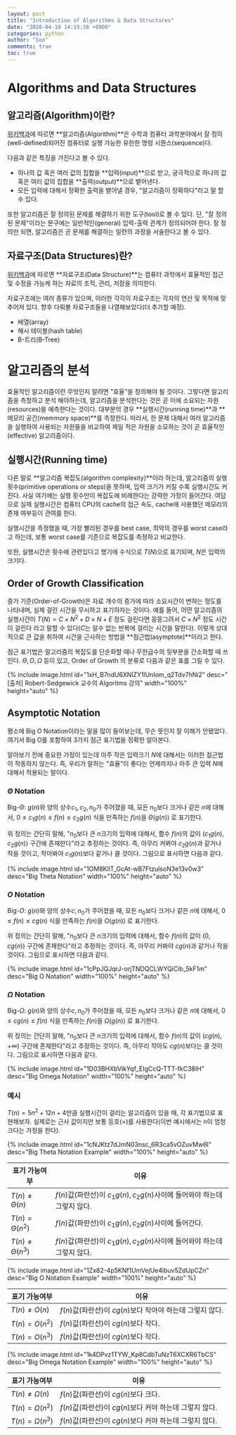 ```yaml
---
layout: post
title: "Introduction of Algorithms & Data Structures"
date: "2020-04-19 14:19:38 +0900"
categories: python
author: "Soo"
comments: true
toc: true
---
```


# Algorithms and Data Structures

## 알고리즘(Algorithm)이란?

[위키백과](https://en.wikipedia.org/wiki/Algorithm)에 따르면 **알고리즘(Algorithm)**은 수학과 컴퓨터 과학분야에서 잘 정의(well-defined)되어진 컴퓨터로 실행 가능한 유한한 명령 시퀀스(sequence)다.

다음과 같은 특징을 가진다고 볼 수 있다.

* 하나의 값 혹은 여러 값의 집합을 **입력(input)**으로 받고, 궁극적으로 하나의 값 혹은 여러 값의 집합을 **출력(output)**으로 뱉어낸다.
* 모든 입력에 대해서 정확한 출력을 뱉어낼 경우, "알고리즘이 정확하다"라고 말 할 수 있다.

또한 알고리즘은 잘 정의된 문제를 해결하기 위한 도구(tool)로 볼 수 있다. 단, "잘 정의된 문제"이라는 문구에는 일반적인(general) 입력-출력 관계가 정의되어야 한다. 잘 정의만 되면, 알고리즘은 곧 문제를 해결하는 일련의 과정을 서술한다고 볼 수 있다.

## 자료구조(Data Structures)란?

[위키백과](https://en.wikipedia.org/wiki/Data_structure)에 따르면 **자료구조(Data Structure)**는 컴퓨터 과학에서 효율적인 접근 및 수정을 가능케 하는 자료의 조직, 관리, 저장을 의미한다.

자료구조에는 여러 종류가 있으며, 이러한 각각의 자료구조는 각자의 연산 및 목적에 맞추어져 있다. 향후 다뤄볼 자료구조들을 나열해보았다(더 추가할 예정).

* 배열(array)
* 해시 테이블(hash table)
* B-트리(B-Tree)

# 알고리즘의 분석

효율적인 알고리즘이란 무엇인지 알려면 "효율"을 정의해야 될 것이다. 그렇다면 알고리즘을 측정하고 분석 해야하는데, 알고리즘을 분석한다는 것은 곧 이에 소요되는 자원(resources)을 예측한다는 것이다. 대부분의 경우 **실행시간(running time)**과 **메모리 공간(memmory space)**를 측정한다. 따라서, 한 문제 대해서 여러 알고리즘을 실행하여 사용되는 자원들을 비교하여 제일 적은 자원을 소모하는 것이 곧 효율적인(effective) 알고리즘이다.

## 실행시간(Running time)

다른 말로 **알고리즘 복잡도(algorithm complexity)**이라 하는데, 알고리즘의 실행 횟수(primitive operations or steps)을 뜻하며, 입력 크기가 커질 수록 실행시간도 커진다. 사실 여기에는 실행 횟수만이 복잡도에 비례한다는 강력한 가정이 들어간다. 여담으로 실제 실행시간은 컴퓨터 CPU의 cache의 접근 속도, cache에 사용했던 메모리의 존재 여부등이 관여를 한다. 

실행시간을 측정했을 때, 가장 빨리된 경우를 best case, 최악의 경우를 worst case라고 하는데, 보통 worst case를 기준으로 복잡도를 측정하고 비교한다.

또한, 실행시간은 횟수에 관련있다고 했기에 수식으로 $T(N)$으로 표기되며, $N$은 입력의 크기다.

## Order of Growth Classification

증가 기준(Order-of-Growth)은 자료 개수의 증가에 따라 소요시간이 변하는 정도를 나타내며, 실제 걸린 시간을 무시하고 표기하자는 것이다. 예를 들어, 어떤 알고리즘의 실행시간이 $T(N) = C\times N^2 + D\times N + E$ 정도 걸린다면 뭉뚱그려서 $C\times N^2$ 정도 시간이 걸린다 라고 말할 수 있다($C$는 알수 없는 반복에 걸리는 시간을 말한다). 이렇게 상대적으로 큰 값을 취하여 시간을 근사하는 방법을 **점근법(asymptote)**이라고 한다.

점근 표기법은 알고리즘의 복잡도를 단순화할 때나 무한급수의 뒷부분을 간소화할 때 쓰인다. $\Theta, O, \Omega$ 등이 있고, Order of Growth 의 분류로 다음과 같은 표를 그릴 수 있다.

{% include image.html id="1xH_B7ndU6XNlZY1lUnIom_q2Tdv7hNi2" desc="[출처] Robert-Sedgewick 교수의 Algoritms 강의" width="100%" height="auto" %}

## Asymptotic Notation

평소에 Big O Notation이라는 말을 많이 들어보는데, 무슨 뜻인지 잘 이해가 안됐었다. 여기서 Big O를 포함하여 3가지 점근 표기법을 정확한 알아본다.

알아보기 전에 중요한 가정이 있는데 아주 작은 입력크기 $N$에 대해서는 이러한 점근법이 작동하지 않는다. 즉, 우리가 말하는 "효율"이 좋다는 언제까지나 아주 큰 입력 $N$에 대해서 적용되는 말이다.

### $\Theta$ Notation

$\text{Big-}\Theta$: $g(n)$와 양의 상수$c_1, c_2, n_0$가 주어졌을 때, 모든 $n_0$보다 크거나 같은 $n$에 대해서, $0 \leq c_1 g(n) \leq f(n) \leq c_2 g(n)$ 식을 만족하는 $f(n)$을 $\Theta \big( g(n) \big)$ 로 표기한다.

위 정의는 간단히 말해, "$n_0$보다 큰 $n$크기의 입력에 대해서, 함수 $f(n)$의 값이 $(c_1 g(n), c_2 g(n))$ 구간에 존재한다"라고 추정하는 것이다. 즉, 아무리 커봐야 $c_2 g(n)$과 같거나 작을 것이고, 작아봐야 $c_1 g(n)$보다 같거나 클 것이다. 그림으로 표시하면 다음과 같다.

{% include image.html id="1OM8KllT_GcAt-wB7FtzulsoN3e13v0w3" desc="Big Theta Notation" width="100%" height="auto" %}

### $O$ Notation

$\text{Big-}O$: $g(n)$와 양의 상수$c, n_0$가 주어졌을 때, 모든 $n_0$보다 크거나 같은 $n$에 대해서, $0 \leq f(n) \leq c g(n)$ 식을 만족하는 $f(n)$을 $O \big( g(n) \big)$ 로 표기한다.

위 정의는 간단히 말해, "$n_0$보다 큰 $n$크기의 입력에 대해서, 함수 $f(n)$의 값이 $(0, c g(n))$ 구간에 존재한다"라고 추정하는 것이다. 즉, 아무리 커봐야 $c g(n)$과 같거나 작을 것이다. 그림으로 표시하면 다음과 같다.

{% include image.html id="1cPpJQJqrJ-orjTNDQCLWYQiCib_5kF1m" desc="Big O Notation" width="100%" height="auto" %}

### $\Omega$ Notation

$\text{Big-}\Omega$: $g(n)$와 양의 상수$c, n_0$가 주어졌을 때, 모든 $n_0$보다 크거나 같은 $n$에 대해서, $0 \leq c g(n) \leq f(n)$ 식을 만족하는 $f(n)$을 $\Omega \big( g(n) \big)$ 로 표기한다.

위 정의는 간단히 말해, "$n_0$보다 큰 $n$크기의 입력에 대해서, 함수 $f(n)$의 값이 $(c g(n), +\infty)$ 구간에 존재한다"라고 추정하는 것이다. 즉, 아무리 작아도 $c g(n)$보다는 클 것이다. 그림으로 표시하면 다음과 같다.

{% include image.html id="1D03BHXbVlkYqf_EIgCcQ-TTT-fkC38IH" desc="Big Omega Notation" width="100%" height="auto" %}

### 예시

$T(n) = 5n^2 + 12n + 4$만큼 실행시간이 걸리는 알고리즘이 있을 때, 각 표기법으로 표현해보자. 실제로는 근사 값이지만 보통 등호(=)를 사용한다(이번 예시에서는 n이 엄청 크다는 가정을 한다).

{% include image.html id="1cNJKtz7dJmN03nsc_6R3ca5vOZuvMw6I" desc="Big Theta Notation Example" width="100%" height="auto" %}

|표기 가능여부|이유|
|--|--|
|$T(n) \neq \Theta(n)$|$f(n)$값(파란선)이 $c_1g(n), c_2g(n)$사이에 들어와야 하는데 그렇지 않다.|
|$T(n) = \Theta(n^2)$| $f(n)$값(파란선)이 $c_1g(n), c_2g(n)$사이에 들어간다. |
|$T(n) \neq \Theta(n^3)$|$f(n)$값(파란선)이 $c_1g(n), c_2g(n)$사이에 들어와야 하는데 그렇지 않다.|

{% include image.html id="1Zx82-4p5KNf1UmVejUe4ibuv5ZdUpCZn" desc="Big O Notation Example" width="100%" height="auto" %}

|표기 가능여부|이유|
|--|--|
|$T(n) \neq O(n)$|$f(n)$값(파란선)이 $cg(n)$보다 작아야 하는데 그렇지 않다.|
|$T(n) = O(n^2)$| $f(n)$값(파란선)이 $cg(n)$보다 작다. |
|$T(n) = O(n^3)$| $f(n)$값(파란선)이 $cg(n)$보다 작다. |

{% include image.html id="1k4DPvz1TYW_Kp8CdbTuNzT6XCXR6TbCS" desc="Big Omega Notation Example" width="100%" height="auto" %}

|표기 가능여부|이유|
|--|--|
|$T(n) \neq \Omega (n)$| $f(n)$값(파란선)이 $cg(n)$보다 크다. |
|$T(n) = \Omega (n^2)$| $f(n)$값(파란선)이 $cg(n)$보다 커야 하는데 그렇지 않다. |
|$T(n) = \Omega (n^3)$| $f(n)$값(파란선)이 $cg(n)$보다 커야 하는데 그렇지 않다. |

